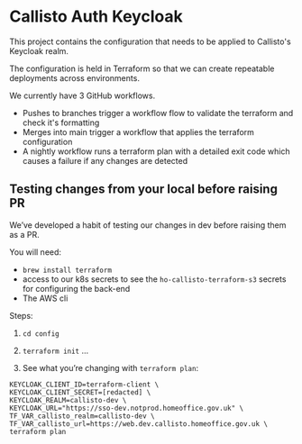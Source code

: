 # Callisto Auth Keycloak

This project contains the configuration that needs to be applied to Callisto's Keycloak realm.

The configuration is held in Terraform so that we can create repeatable deployments across environments.

We currently have 3 GitHub workflows.

- Pushes to branches trigger a workflow flow to validate the terraform and check it's formatting
- Merges into main trigger a workflow that applies the terraform configuration
- A nightly workflow runs a terraform plan with a detailed exit code which causes a failure if any changes are detected

## Testing changes from your local before raising PR

We’ve developed a habit of testing our changes in dev before raising them as a PR.

You will need:

- `brew install terraform`
- access to our k8s secrets to see the `ho-callisto-terraform-s3` secrets for configuring the back-end
- The AWS cli

Steps:

1. `cd config`

1. `terraform init`
   …

2. See what you’re changing with `terraform plan`:

```
KEYCLOAK_CLIENT_ID=terraform-client \
KEYCLOAK_CLIENT_SECRET=[redacted] \
KEYCLOAK_REALM=callisto-dev \
KEYCLOAK_URL="https://sso-dev.notprod.homeoffice.gov.uk" \
TF_VAR_callisto_realm=callisto-dev \
TF_VAR_callisto_url=https://web.dev.callisto.homeoffice.gov.uk \
terraform plan
```
